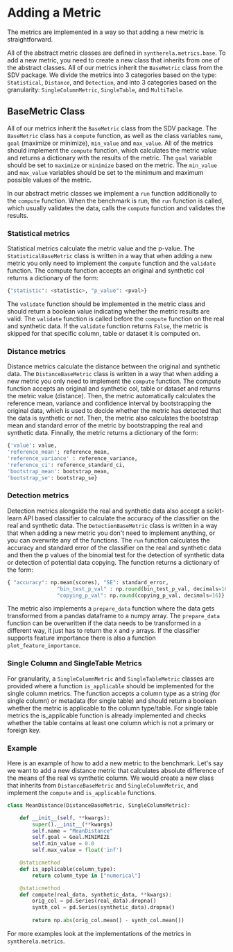 # Adding a Metric
The metrics are implemented in a way so that adding a new metric is straightforward. 

All of the abstract metric classes are defined in `syntherela.metrics.base`. To add a new metric, you need to create a new class that inherits from one of the abstract classes. All of our metrics inherit the `BaseMetric` class from the SDV package. We divide the metrics into 3 categories based on the type: `Statistical`, `Distance`, and `Detection`, and into 3 categories based on the granularity: `SingleColumnMetric`, `SingleTable`, and `MultiTable`.

## BaseMetric Class
All of our metrics inherit the `BaseMetric` class from the SDV package. The `BaseMetric` class has a `compute` function, as well as the class variables `name`, `goal` (maximize or minimize), `min_value` and `max_value`. All of the metrics should implement the `compute` function, which calculates the metric value and returns a dictionary with the results of the metric. The `goal` variable should be set to `maximize` or `minimize` based on the metric. The `min_value` and `max_value` variables should be set to the minimum and maximum possible values of the metric.

In our abstract metric classes we implement a `run` function additionally to the `compute` function. When the benchmark is run, the `run` function is called, which usually validates the data, calls the `compute` function and validates the results. 

### Statistical metrics
Statistical metrics calculate the metric value and the p-value. The `StatisticalBaseMetric` class is written in a way that when adding a new metric you only need to implement the `compute` function and the `validate` function. The compute function accepts an original and synthetic col returns a dictionary of the form:

```python
{"statistic": <statistic>, "p_value": <pval>}
```

The `validate` function should be implemented in the metric class and should return a boolean value indicating whether the metric results are valid. The `validate` function is called before the `compute` function on the real and synthetic data. If the `validate` function returns `False`, the metric is skipped for that specific column, table or dataset it is computed on.

### Distance metrics
Distance metrics calculate the distance between the original and synthetic data. The `DistanceBaseMetric` class is written in a way that when adding a new metric you only need to implement the `compute` function. The compute function accepts an original and synthetic col, table or dataset and returns the metric value (distance). Then, the metric automatically calculates the reference mean, variance and confidence interval by bootstrapping the original data, which is used to decide whether the metric has detected that the data is synthetic or not. Then, the metric also calculates the bootstrap mean and standard error of the metric by bootstrapping the real and synthetic data. Finnally, the metric returns a dictionary of the form:

```python
{'value': value, 
'reference_mean': reference_mean,
'reference_variance' : reference_variance,
'reference_ci': reference_standard_ci, 
'bootstrap_mean': bootstrap_mean, 
'bootstrap_se': bootstrap_se}
```

### Detection metrics
Detection metrics alongside the real and synthetic data also accept a scikit-learn API based classifier to calculate the accuracy of the classifier on the real and synthetic data. The `DetectionBaseMetric` class is written in a way that when adding a new metric you don't need to implement anything, or you can overwrite any of the functions. The `run` function calculates the accuracy and standard error of the classifier on the real and synthetic data and then the p values of the binomial test for the detection of synthetic data or detection of potential data copying. The function returns a dictionary of the form:

```python
{ "accuracy": np.mean(scores), "SE": standard_error, 
                "bin_test_p_val" : np.round(bin_test_p_val, decimals=16),
                "copying_p_val": np.round(copying_p_val, decimals=16)}
```

The metric also implements a `prepare_data` function where the data gets transformed from a pandas dataframe to a numpy array. The `prepare_data` function can be overwritten if the data needs to be transformed in a different way, it just has to return the `X` and `y` arrays. If the classifier supports feature importance there is also a function `plot_feature_importance`.

### Single Column and SingleTable Metrics
For granularity, a `SingleColumnMetric` and `SingleTableMetric` classes are provided where a function `is_applicable` should be implemented for the single column metrics. The function accepts a column type as a string (for single column) or metadata (for single table) and should return a boolean whether the metric is applicable to the column type/table. For single table metrics the is_applicable function is already implemented and checks whether the table contains at least one column which is not a primary or foreign key.

### Example
Here is an example of how to add a new metric to the benchmark. Let's say we want to add a new distance metric that calculates absolute difference of the means of the real vs synthetic column. We would create a new class that inherits from `DistanceBaseMetric` and `SingleColumnMetric`, and implement the `compute` and `is_applicable` functions. 

```python
class MeanDistance(DistanceBaseMetric, SingleColumnMetric):

    def __init__(self, **kwargs):
        super().__init__(**kwargs)
        self.name = "MeanDistance"
        self.goal = Goal.MINIMIZE
        self.min_value = 0.0
        self.max_value = float('inf')

    @staticmethod
    def is_applicable(column_type):
        return column_type in ["numerical"]

    @staticmethod
    def compute(real_data, synthetic_data, **kwargs):
        orig_col = pd.Series(real_data).dropna()
        synth_col = pd.Series(synthetic_data).dropna()
        
        return np.abs(orig_col.mean() - synth_col.mean())
```

For more examples look at the implementations of the metrics in `syntherela.metrics`. 




